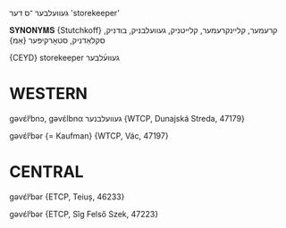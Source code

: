 געוועלבער
־ס
דער
'storekeeper'

𝐒𝐘𝐍𝐎𝐍𝐘𝐌𝐒 {Stutchkoff}
קרעמער, קליינקרעמער, קלייטניק, געוועלבניק, בודניק, סקלאַדניק, סטאָרקיפּער {אַמ}

{CEYD}
storekeeper געווע֜לבער

WESTERN
========

gəvɛ́lʲbnɔ, gəvɛ́lbnα געוועלבנער {WTCP, Dunajská Streda, 47179}

gəvɛ́lʲbər {= Kaufman} {WTCP, Vác, 47197}

CENTRAL
========

gəvɛ́lʲbər {ETCP, Teiuș, 46233}

gəvɛ́lʲbər {ETCP, Sîg Felső Szek, 47223}
